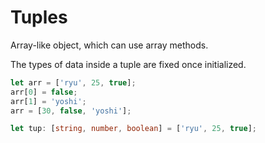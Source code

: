# Tuples

Array-like object, which can use array methods.

The types of data inside a tuple are fixed once initialized.

```ts
let arr = ['ryu', 25, true];
arr[0] = false;
arr[1] = 'yoshi';
arr = [30, false, 'yoshi'];

let tup: [string, number, boolean] = ['ryu', 25, true];

```